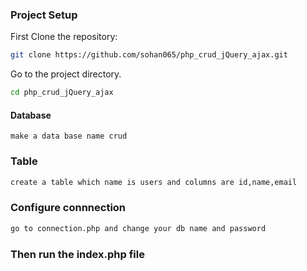 ### Project Setup

First Clone the repository:

```bash
git clone https://github.com/sohan065/php_crud_jQuery_ajax.git

```

Go to the project directory.

```bash
cd php_crud_jQuery_ajax
```

#### Database

`make a data base name crud`

### Table

```bash
create a table which name is users and columns are id,name,email
```

### Configure connnection

```bash
go to connection.php and change your db name and password
```

### Then run the index.php file
